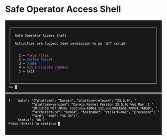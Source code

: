 # Safe Operator Access Shell

![menu image](https://github.com/hyakuhei/soas/blob/main/images/demo1.png?raw=true)
![menu image](https://github.com/hyakuhei/soas/blob/main/images/demo2.png?raw=true)